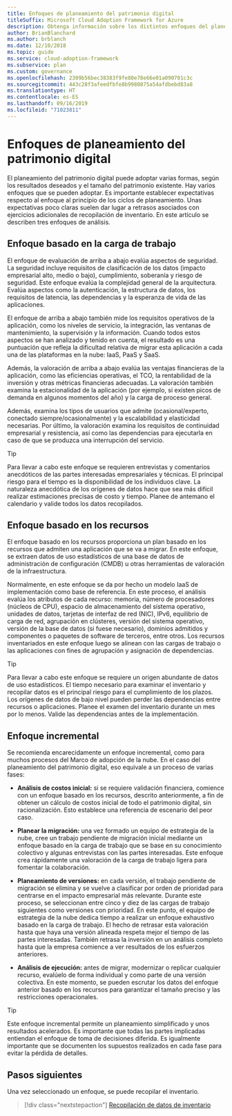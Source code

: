 ```yaml
---
title: Enfoques de planeamiento del patrimonio digital
titleSuffix: Microsoft Cloud Adoption Framework for Azure
description: Obtenga información sobre los distintos enfoques del planeamiento del patrimonio digital.
author: BrianBlanchard
ms.author: brblanch
ms.date: 12/10/2018
ms.topic: guide
ms.service: cloud-adoption-framework
ms.subservice: plan
ms.custom: governance
ms.openlocfilehash: 2309b56bec38383f9fe80e78e66e01a090701c3c
ms.sourcegitcommit: 443c28f3afeedfbfe8b9980875a54afdbebd83a8
ms.translationtype: HT
ms.contentlocale: es-ES
ms.lasthandoff: 09/16/2019
ms.locfileid: "71023811"
---
```

# <a name="approaches-to-digital-estate-planning"></a>Enfoques de planeamiento del patrimonio digital

El planeamiento del patrimonio digital puede adoptar varias formas, según los resultados deseados y el tamaño del patrimonio existente. Hay varios enfoques que se pueden adoptar. Es importante establecer expectativas respecto al enfoque al principio de los ciclos de planeamiento. Unas expectativas poco claras suelen dar lugar a retrasos asociados con ejercicios adicionales de recopilación de inventario. En este artículo se describen tres enfoques de análisis.

## <a name="workload-driven-approach"></a>Enfoque basado en la carga de trabajo

El enfoque de evaluación de arriba a abajo evalúa aspectos de seguridad. La seguridad incluye requisitos de clasificación de los datos (impacto empresarial alto, medio o bajo), cumplimiento, soberanía y riesgo de seguridad. Este enfoque evalúa la complejidad general de la arquitectura. Evalúa aspectos como la autenticación, la estructura de datos, los requisitos de latencia, las dependencias y la esperanza de vida de las aplicaciones.

El enfoque de arriba a abajo también mide los requisitos operativos de la aplicación, como los niveles de servicio, la integración, las ventanas de mantenimiento, la supervisión y la información. Cuando todos estos aspectos se han analizado y tenido en cuenta, el resultado es una puntuación que refleja la dificultad relativa de migrar esta aplicación a cada una de las plataformas en la nube: IaaS, PaaS y SaaS.

Además, la valoración de arriba a abajo evalúa las ventajas financieras de la aplicación, como las eficiencias operativas, el TCO, la rentabilidad de la inversión y otras métricas financieras adecuadas. La valoración también examina la estacionalidad de la aplicación (por ejemplo, si existen picos de demanda en algunos momentos del año) y la carga de proceso general.

Además, examina los tipos de usuarios que admite (ocasional/experto, conectado siempre/ocasionalmente) y la escalabilidad y elasticidad necesarias. Por último, la valoración examina los requisitos de continuidad empresarial y resistencia, así como las dependencias para ejecutarla en caso de que se produzca una interrupción del servicio.

> [!TIP]
> Para llevar a cabo este enfoque se requieren entrevistas y comentarios anecdóticos de las partes interesadas empresariales y técnicas. El principal riesgo para el tiempo es la disponibilidad de los individuos clave. La naturaleza anecdótica de los orígenes de datos hace que sea más difícil realizar estimaciones precisas de costo y tiempo. Planee de antemano el calendario y valide todos los datos recopilados.

## <a name="asset-driven-approach"></a>Enfoque basado en los recursos

El enfoque basado en los recursos proporciona un plan basado en los recursos que admiten una aplicación que se va a migrar. En este enfoque, se extraen datos de uso estadísticos de una base de datos de administración de configuración (CMDB) u otras herramientas de valoración de la infraestructura.

Normalmente, en este enfoque se da por hecho un modelo IaaS de implementación como base de referencia. En este proceso, el análisis evalúa los atributos de cada recurso: memoria, número de procesadores (núcleos de CPU), espacio de almacenamiento del sistema operativo, unidades de datos, tarjetas de interfaz de red (NIC), IPv6, equilibrio de carga de red, agrupación en clústeres, versión del sistema operativo, versión de la base de datos (si fuese necesario), dominios admitidos y componentes o paquetes de software de terceros, entre otros. Los recursos inventariados en este enfoque luego se alinean con las cargas de trabajo o las aplicaciones con fines de agrupación y asignación de dependencias.

> [!TIP]
> Para llevar a cabo este enfoque se requiere un origen abundante de datos de uso estadísticos. El tiempo necesario para examinar el inventario y recopilar datos es el principal riesgo para el cumplimiento de los plazos. Los orígenes de datos de bajo nivel pueden perder las dependencias entre recursos o aplicaciones. Planee el examen del inventario durante un mes por lo menos. Valide las dependencias antes de la implementación.

## <a name="incremental-approach"></a>Enfoque incremental

Se recomienda encarecidamente un enfoque incremental, como para muchos procesos del Marco de adopción de la nube. En el caso del planeamiento del patrimonio digital, eso equivale a un proceso de varias fases:

- **Análisis de costos inicial:** si se requiere validación financiera, comience con un enfoque basado en los recursos, descrito anteriormente, a fin de obtener un cálculo de costos inicial de todo el patrimonio digital, sin racionalización. Esto establece una referencia de escenario del peor caso.

- **Planear la migración:** una vez formado un equipo de estrategia de la nube, cree un trabajo pendiente de migración inicial mediante un enfoque basado en la carga de trabajo que se base en su conocimiento colectivo y algunas entrevistas con las partes interesadas. Este enfoque crea rápidamente una valoración de la carga de trabajo ligera para fomentar la colaboración.

- **Planeamiento de versiones:** en cada versión, el trabajo pendiente de migración se elimina y se vuelve a clasificar por orden de prioridad para centrarse en el impacto empresarial más relevante. Durante este proceso, se seleccionan entre cinco y diez de las cargas de trabajo siguientes como versiones con prioridad. En este punto, el equipo de estrategia de la nube dedica tiempo a realizar un enfoque exhaustivo basado en la carga de trabajo. El hecho de retrasar esta valoración hasta que haya una versión alineada respeta mejor el tiempo de las partes interesadas. También retrasa la inversión en un análisis completo hasta que la empresa comience a ver resultados de los esfuerzos anteriores.

- **Análisis de ejecución:** antes de migrar, modernizar o replicar cualquier recurso, evalúelo de forma individual y como parte de una versión colectiva. En este momento, se pueden escrutar los datos del enfoque anterior basado en los recursos para garantizar el tamaño preciso y las restricciones operacionales.

> [!TIP]
> Este enfoque incremental permite un planeamiento simplificado y unos resultados acelerados. Es importante que todas las partes implicadas entiendan el enfoque de toma de decisiones diferida. Es igualmente importante que se documenten los supuestos realizados en cada fase para evitar la pérdida de detalles.

## <a name="next-steps"></a>Pasos siguientes

Una vez seleccionado un enfoque, se puede recopilar el inventario.

> [!div class="nextstepaction"]
> [Recopilación de datos de inventario](./inventory.md)
